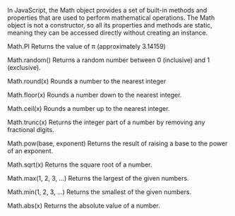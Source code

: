 In JavaScript, the Math object provides a set of built-in methods and properties that are used to perform mathematical operations. The Math object is not a constructor, so all its properties and methods are static, meaning they can be accessed directly without creating an instance.

Math.PI
    Returns the value of π (approximately 3.14159)

Math.random()
    Returns a random number between 0 (inclusive) and 1 (exclusive).

Math.round(x)
    Rounds a number to the nearest integer

Math.floor(x)
    Rounds a number down to the nearest integer.

Math.ceil(x)
    Rounds a number up to the nearest integer.

Math.trunc(x)
    Returns the integer part of a number by removing any fractional digits.

Math.pow(base, exponent)
    Returns the result of raising a base to the power of an exponent.

Math.sqrt(x)
    Returns the square root of a number.

Math.max(1, 2, 3, ...)
    Returns the largest of the given numbers.

Math.min(1, 2, 3, ...)
    Returns the smallest of the given numbers.

Math.abs(x)
    Returns the absolute value of a number.
